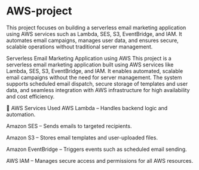 # AWS-project
This project focuses on building a serverless email marketing application using AWS services such as Lambda, SES, S3, EventBridge, and IAM. It automates email campaigns, manages user data, and ensures secure, scalable operations without traditional server management.

Serverless Email Marketing Application using AWS
This project is a serverless email marketing application built using AWS services like Lambda, SES, S3, EventBridge, and IAM. It enables automated, scalable email campaigns without the need for server management. The system supports scheduled email dispatch, secure storage of templates and user data, and seamless integration with AWS infrastructure for high availability and cost efficiency.

🔧 AWS Services Used
AWS Lambda – Handles backend logic and automation.

Amazon SES – Sends emails to targeted recipients.

Amazon S3 – Stores email templates and user-uploaded files.

Amazon EventBridge – Triggers events such as scheduled email sending.

AWS IAM – Manages secure access and permissions for all AWS resources.
